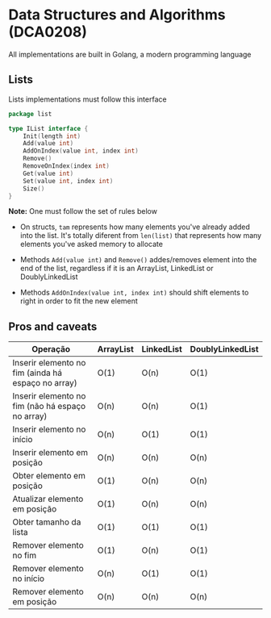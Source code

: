 # Data Structures and Algorithms (DCA0208)

All implementations are built in Golang, a modern programming language

## Lists

Lists implementations must follow this interface

```go
package list

type IList interface {
	Init(length int)
	Add(value int)
	AddOnIndex(value int, index int)
	Remove()
	RemoveOnIndex(index int)
	Get(value int)
	Set(value int, index int)
	Size()
}
```

**Note:** One must follow the set of rules below

- On structs, `tam` represents how many elements you've already added into the list. It's totally diferent from `len(list)` that represents how many elements you've asked memory to allocate

- Methods `Add(value int)` and `Remove()` addes/removes element into the end of the list, regardless if it is an ArrayList, LinkedList or DoublyLinkedList

- Methods `AddOnIndex(value int, index int)` should shift elements to right in order to fit the new element

## Pros and caveats

| **Operação**                                       | **ArrayList** | **LinkedList** | **DoublyLinkedList** |
|----------------------------------------------------|---------------|----------------|----------------------|
| Inserir elemento no fim (ainda há espaço no array) |      O(1)     |      O(n)      |         O(1)         |
| Inserir elemento no fim (não há espaço no array)   |      O(n)     |      O(n)      |         O(1)         |
| Inserir elemento no início                         |      O(n)     |      O(1)      |         O(1)         |
| Inserir elemento em posição                        |      O(n)     |      O(n)      |         O(n)         |
| Obter elemento em posição                          |      O(1)     |      O(n)      |         O(n)         |
| Atualizar elemento em posição                      |      O(1)     |      O(n)      |         O(n)         |
| Obter tamanho da lista                             |      O(1)     |      O(1)      |         O(1)         |
| Remover elemento no fim                            |      O(1)     |      O(n)      |         O(1)         |
| Remover elemento no início                         |      O(n)     |      O(1)      |         O(1)         |
| Remover elemento em posição                        |      O(n)     |      O(n)      |         O(n)         |